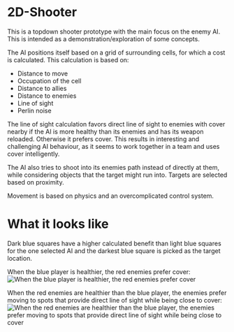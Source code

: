 # 2D-Shooter
This is a topdown shooter prototype with the main focus on the enemy AI. This is intended as a demonstration/exploration of some concepts.

The AI positions itself based on a grid of surrounding cells, for which a cost is calculated. This calculation is based on:
- Distance to move
- Occupation of the cell
- Distance to allies
- Distance to enemies
- Line of sight
- Perlin noise

The line of sight calculation favors direct line of sight to enemies with cover nearby if the AI is more healthy than its enemies and has its weapon reloaded. Otherwise it prefers cover. This results in interesting and challenging AI behaviour, as it seems to work together in a team and uses cover intelligently.

The AI also tries to shoot into its enemies path instead of directly at them, while considering objects that the target might run into. Targets are selected based on proximity.

Movement is based on physics and an overcomplicated control system.

# What it looks like
Dark blue squares have a higher calculated benefit than light blue squares for the one selected AI and the darkest blue square is picked as the target location.

When the blue player is healthier, the red enemies prefer cover:
![When the blue player is healthier, the red enemies prefer cover](Media/enemy_low.gif?raw=true)

When the red enemies are healthier than the blue player, the enemies prefer moving to spots that provide direct line of sight while being close to cover:
![When the red enemies are healthier than the blue player, the enemies prefer moving to spots that provide direct line of sight while being close to cover](Media/player_low.gif?raw=true)
